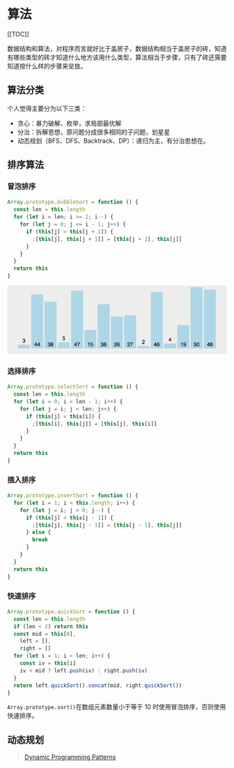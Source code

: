 # 算法

[[TOC]]

数据结构和算法，对程序而言就好比于盖房子，数据结构相当于盖房子的砖，知道有哪些类型的砖才知道什么地方该用什么类型，算法相当于步骤，只有了砖还需要知道按什么样的步骤来垒放。

## 算法分类

个人觉得主要分为以下三类：

- 贪心：暴力破解、枚举，求局部最优解
- 分治：拆解思想，原问题分成很多相同的子问题，划星星
- 动态规划（BFS、DFS、Backtrack、DP）：递归为主，有分治思想在。

## 排序算法

### 冒泡排序

```js
Array.prototype.bubbleSort = function () {
  const len = this.length
  for (let i = len; i >= 2; i--) {
    for (let j = 0; j <= i - 1; j++) {
      if (this[j] > this[j + 1]) {
        ;[this[j], this[j + 1]] = [this[j + 1], this[j]]
      }
    }
  }
  return this
}
```

![img](./images/bubbleSort.gif)

### 选择排序

```js
Array.prototype.selectSort = function () {
  const len = this.length
  for (let i = 0; i < len - 1; i++) {
    for (let j = i; j < len; j++) {
      if (this[j] < this[i]) {
        ;[this[i], this[j]] = [this[j], this[i]]
      }
    }
  }
  return this
}
```

### 插入排序

```js
Array.prototype.insertSort = function () {
  for (let i = 1; i < this.length; i++) {
    for (let j = i; j > 0; j--) {
      if (this[j] < this[j - 1]) {
        ;[this[j], this[j - 1]] = [this[j - 1], this[j]]
      } else {
        break
      }
    }
  }
  return this
}
```

### 快速排序

```js
Array.prototype.quickSort = function () {
  const len = this.length
  if (len < 2) return this
  const mid = this[0],
    left = [],
    right = []
  for (let i = 1; i < len; i++) {
    const iv = this[i]
    iv < mid ? left.push(iv) : right.push(iv)
  }
  return left.quickSort().concat(mid, right.quickSort())
}
```

`Array.prototype.sort()`在数组元素数量小于等于 10 时使用冒泡排序，否则使用快速排序。

## 动态规划

> [Dynamic Programming Patterns](https://leetcode.com/discuss/general-discussion/458695/dynamic-programming-patterns)
